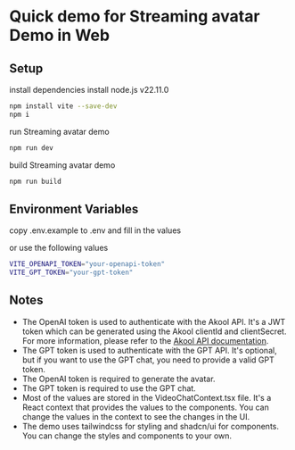 # Quick demo for Streaming avatar Demo in Web

## Setup

install dependencies 
install node.js v22.11.0

```bash
npm install vite --save-dev
npm i
```

run Streaming avatar demo

```bash
npm run dev
```

build Streaming avatar demo

```bash
npm run build
```


## Environment Variables

copy .env.example to .env and fill in the values

or use the following values

```bash
VITE_OPENAPI_TOKEN="your-openapi-token"
VITE_GPT_TOKEN="your-gpt-token"
```

## Notes


- The OpenAI token is used to authenticate with the Akool API. It's a JWT token which can be generated using the Akool clientId and clientSecret. For more information, please refer to the [Akool API documentation](https://docs.akool.io/authentication/usage#get-the-token).
- The GPT token is used to authenticate with the GPT API. It's optional, but if you want to use the GPT chat, you need to provide a valid GPT token.
- The OpenAI token is required to generate the avatar.
- The GPT token is required to use the GPT chat.
- Most of the values are stored in the VideoChatContext.tsx file. It's a React context that provides the values to the components. You can change the values in the context to see the changes in the UI.
- The demo uses tailwindcss for styling and shadcn/ui for components. You can change the styles and components to your own.